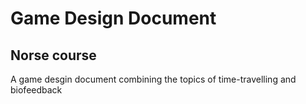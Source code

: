 # Game Design Document

## Norse course

A game desgin document combining the topics of time-travelling and biofeedback
